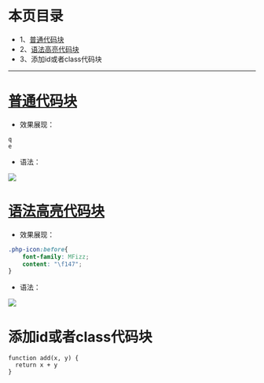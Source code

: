 # 本页目录
- 1、[普通代码块](#Markdown-01)
- 2、[语法高亮代码块](#Markdown-02)
- 3、添加id或者class代码块

***

# <a name="Markdown-01" href="#" >普通代码块</a>
- 效果展现：
```
q
e
```

- 语法：

![](image/10-1.png)

# <a name="Markdown-02" href="#" >语法高亮代码块</a>

- 效果展现：
```css
.php-icon:before{
    font-family: MFizz;
    content: "\f147";
}
```

- 语法：

![](image/10-2.png)

# 添加id或者class代码块
<style type="text/css">
    #myid1{color:blue}
</style>

```js{.line-numbers}
function add(x, y) {
  return x + y
}
```